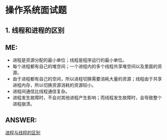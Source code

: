 # 操作系统面试题
## 1. 线程和进程的区别  

ME:  
---  
+ 进程是资源分配的最小单位；线程是程序运行的最小单位。  
+ 每个进程都有自己的堆空间；一个进程内的多个线程共享堆空间以及里面的资源。  
+ 由于进程都有自己的空间，所以进程切换需要消耗大量的资源；线程由于共享进程内存，所以切换资源消耗的资源较小。  
+ 进程间通信比线程通信复杂。  
+ 进程发生故障时，不会对其他进程产生影响；而线程发生故障时，会导致整个进程崩溃。  

ANSWER:  
---  
[进程与线程的区别](https://www.jianshu.com/p/2dc01727be45)  

